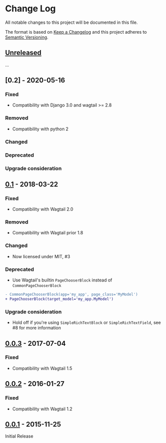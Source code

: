 # Change Log
All notable changes to this project will be documented in this file.

The format is based on [Keep a Changelog](http://keepachangelog.com/)
and this project adheres to [Semantic Versioning](http://semver.org/).

## [Unreleased]

...

## [0.2] - 2020-05-16

### Fixed

- Compatibility with Django 3.0 and wagtail >= 2.8

### Removed

- Compatibility with python 2

### Changed


### Deprecated


### Upgrade consideration

## [0.1] - 2018-03-22

### Fixed

- Compatibility with Wagtail 2.0

### Removed

- Compatibility with Wagtail prior 1.8

### Changed

- Now licensed under MIT, #3

### Deprecated

- Use Wagtail's builtin `PageChooserBlock` instead of `CommonPageChooserBlock`
```diff
- CommonPageChooserBlock(app='my_app', page_class='MyModel')
+ PageChooserBlock(target_model='my_app.MyModel')
```

### Upgrade consideration

- Hold off if you're using `SimpleRichTextBlock` or `SimpleRichTextField`, see #8 for more information

## [0.0.3] - 2017-07-04

### Fixed

- Compatibility with Wagtail 1.5

## [0.0.2] - 2016-01-27

### Fixed

- Compatibility with Wagtail 1.2

## [0.0.1] - 2015-11-25

Initial Release

[Unreleased]: https://github.com/springload/wagtailcommonblocks/compare/0.1...HEAD
[0.1]: https://github.com/springload/wagtailcommonblocks/compare/0.0.3...0.1
[0.0.3]: https://github.com/springload/wagtailcommonblocks/compare/0.0.2...0.0.3
[0.0.2]: https://github.com/springload/wagtailcommonblocks/compare/0.0.1...0.0.2
[0.0.1]: https://github.com/springload/wagtailcommonblocks/compare/a9159c46ab8b6cf31213b9c97730fc5fd40c309c...0.0.1
